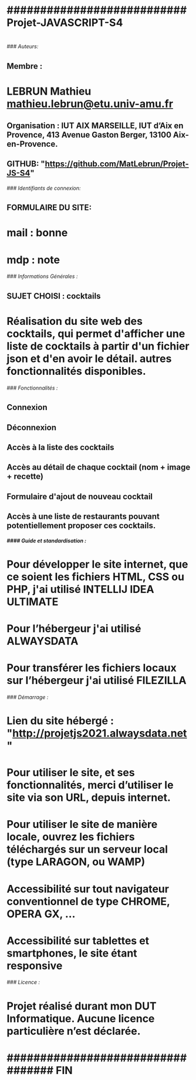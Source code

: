 # ######################################################################
# ###########################  Projet-JAVASCRIPT-S4 ###########################
# ######################################################################


###### ### Auteurs:
## Membre :
# LEBRUN Mathieu	mathieu.lebrun@etu.univ-amu.fr
## Organisation : IUT AIX MARSEILLE, IUT d’Aix en Provence, 413 Avenue Gaston Berger, 13100 Aix-en-Provence.
## GITHUB: "https://github.com/MatLebrun/Projet-JS-S4"


###### ### Identifiants de connexion:
## FORMULAIRE DU SITE:
# mail : bonne
# mdp : note


###### ###  Informations Générales :
## SUJET CHOISI : cocktails
# Réalisation du site web des cocktails, qui permet d'afficher une liste de cocktails à partir d'un fichier json et d'en avoir le détail. autres fonctionnalités disponibles.


###### ###  Fonctionnalités :

## Connexion
## Déconnexion
## Accès à la liste des cocktails
## Accès au détail de chaque cocktail (nom + image + recette)
## Formulaire d'ajout de nouveau cocktail
## Accès à une liste de restaurants pouvant potentiellement proposer ces cocktails.


##### ####  Guide et standardisation :
# Pour développer le site internet, que ce soient les fichiers HTML, CSS ou PHP, j'ai utilisé INTELLIJ IDEA ULTIMATE
# Pour l’hébergeur j'ai utilisé ALWAYSDATA
# Pour transférer les fichiers locaux sur l’hébergeur j'ai utilisé FILEZILLA


###### ###  Démarrage :
# Lien du site hébergé : "http://projetjs2021.alwaysdata.net"
# Pour utiliser le site, et ses fonctionnalités, merci d’utiliser le site via son URL, depuis internet.
# Pour utiliser le site de manière locale, ouvrez les fichiers téléchargés sur un serveur local (type LARAGON, ou WAMP)
# Accessibilité sur tout navigateur conventionnel de type CHROME, OPERA GX, …
# Accessibilité sur tablettes et smartphones, le site étant responsive


###### ###  Licence :
# Projet réalisé durant mon DUT Informatique. Aucune licence particulière n’est déclarée.


# ######################################################################
# ################################## FIN ###############################
# ######################################################################
